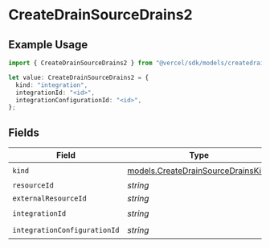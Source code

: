 # CreateDrainSourceDrains2

## Example Usage

```typescript
import { CreateDrainSourceDrains2 } from "@vercel/sdk/models/createdrainop.js";

let value: CreateDrainSourceDrains2 = {
  kind: "integration",
  integrationId: "<id>",
  integrationConfigurationId: "<id>",
};
```

## Fields

| Field                                                                          | Type                                                                           | Required                                                                       | Description                                                                    |
| ------------------------------------------------------------------------------ | ------------------------------------------------------------------------------ | ------------------------------------------------------------------------------ | ------------------------------------------------------------------------------ |
| `kind`                                                                         | [models.CreateDrainSourceDrainsKind](../models/createdrainsourcedrainskind.md) | :heavy_check_mark:                                                             | N/A                                                                            |
| `resourceId`                                                                   | *string*                                                                       | :heavy_minus_sign:                                                             | N/A                                                                            |
| `externalResourceId`                                                           | *string*                                                                       | :heavy_minus_sign:                                                             | N/A                                                                            |
| `integrationId`                                                                | *string*                                                                       | :heavy_check_mark:                                                             | N/A                                                                            |
| `integrationConfigurationId`                                                   | *string*                                                                       | :heavy_check_mark:                                                             | N/A                                                                            |